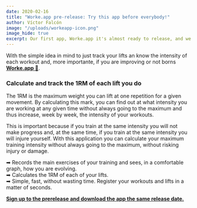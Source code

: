 ```yaml
---
date: 2020-02-16
title: "Worke.app pre-release: Try this app before everybody!"
author: Víctor Falcón
image: "/uploads/workeapp-icon.png"
image_hide: true
excerpt: Our first app, Worke.app it's almost ready to release, and we are opening preregister sign up. If you want to download it on release date, continue reading 😉.
---
```


With the simple idea in mind to just track your lifts an know the intensity of each workout and, more importante, if you are improving or not borns **[Worke.app 💪](https://play.google.com/store/apps/details?id=app.phalcon.worke_app)**.

### Calculate and track the 1RM of each lift you do
The 1RM is the maximum weight you can lift at one repetition for a given movement. By calculating this mark, you can find out at what intensity you are working at any given time without always going to the maximum and thus increase, week by week, the intensity of your workouts.

This is important because if you train at the same intensity you will not make progress and, at the same time, if you train at the same intensity you will injure yourself. With this application you can calculate your maximum training intensity without always going to the maximum, without risking injury or damage.

➡ Records the main exercises of your training and sees, in a comfortable graph, how you are evolving.  
➡ Calculates the 1RM of each of your lifts.  
➡ Simple, fast, without wasting time. Register your workouts and lifts in a matter of seconds.  

[**Sign up to the prerelease and download the app the same release date.**](https://play.google.com/store/apps/details?id=app.phalcon.worke_app)